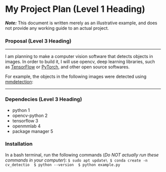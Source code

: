 # My Project Plan (Level 1 Heading)
***Note:*** This document is written merely as an illustrative example, and does not provide
any working guide to an actual project.  
### Proposal (Level 3 Heading)
---
I am planning to make a computer vision software that detects objects in images.
In order to build it, I will use opencv, deep learning libraries, such as [TensorFlow](https://www.tensorflow.org/?hl=ko)
or [PyTorch](https://www.tensorflow.org/?hl=ko), and other open source softwares.  
  
  For example, the objects in the following images were detected using [mmdetection](https://github.com/open-mmlab/mmdetection): 

---
### Dependecies (Level 3 Heading)
- python 1 
- opencv-python 2
- tensorflow 3 
- openmmlab 4
- package manager 5

### Installation
In a bash terminal, run the following commands (*Do NOT actually run these commands in your computer*):
`$ sudo apt update\ $ conda create -n cv_detectio  $ python --version  $ python example.py`
